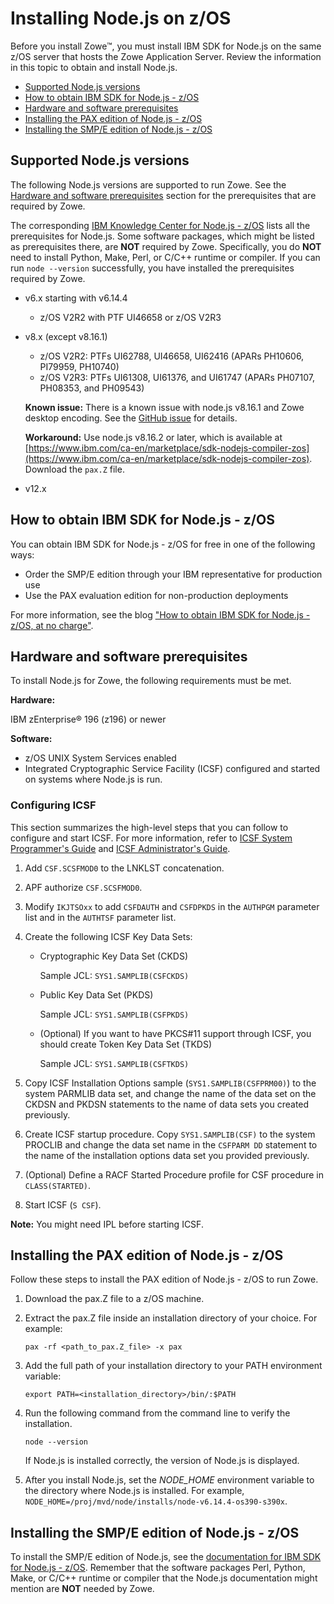 # Installing Node.js on z/OS

Before you install Zowe&trade;, you must install IBM SDK for Node.js on the same z/OS server that hosts the Zowe Application Server. Review the information in this topic to obtain and install Node.js.

- [Supported Node.js versions](#supported-nodejs-versions)
- [How to obtain IBM SDK for Node.js - z/OS](#how-to-obtain-ibm-sdk-for-nodejs---zos)
- [Hardware and software prerequisites](#hardware-and-software-prerequisites)
- [Installing the PAX edition of Node.js - z/OS](#installing-the-pax-edition-of-nodejs---zos)
- [Installing the SMP/E edition of Node.js - z/OS](#installing-the-smpe-edition-of-nodejs---zos)

## Supported Node.js versions

The following Node.js versions are supported to run Zowe. See the [Hardware and software prerequisites](#hardware-and-software-prerequisites) section for the prerequisites that are required by Zowe. 

The corresponding [IBM Knowledge Center for Node.js - z/OS](https://www.ibm.com/support/knowledgecenter/SSWLKB/welcome_nodesdk_family.html) lists all the prerequisites for Node.js. Some software packages, which might be listed as prerequisites there, are **NOT** required by Zowe. Specifically, you do **NOT** need to install Python, Make, Perl, or C/C++ runtime or compiler.  If you can run `node --version` successfully, you have installed the prerequisites required by Zowe.

- v6.x starting with v6.14.4
    - z/OS V2R2 with PTF UI46658 or z/OS V2R3

- v8.x (except v8.16.1)
   - z/OS V2R2: PTFs UI62788, UI46658, UI62416 (APARs PH10606, PI79959, PH10740)
   - z/OS V2R3: PTFs UI61308, UI61376, and UI61747 (APARs PH07107, PH08353, and PH09543)

   **Known issue:** There is a known issue with node.js v8.16.1 and Zowe desktop encoding. See the [GitHub issue](https://github.com/ibmruntimes/node/issues/142) for details.

   **Workaround:** Use node.js v8.16.2 or later, which is available at [https://www.ibm.com/ca-en/marketplace/sdk-nodejs-compiler-zos](https://www.ibm.com/ca-en/marketplace/sdk-nodejs-compiler-zos). Download the `pax.Z` file.

- v12.x

## How to obtain IBM SDK for Node.js - z/OS

You can obtain IBM SDK for Node.js - z/OS for free in one of the following ways: 
- Order the SMP/E edition through your IBM representative for production use
- Use the PAX evaluation edition for non-production deployments

For more information, see the blog ["How to obtain IBM SDK for Node.js - z/OS, at no charge"](https://developer.ibm.com/mainframe/2019/04/17/ibm-sdk-for-node-js-z-os-at-no-charge/).

## Hardware and software prerequisites

To install Node.js for Zowe, the following requirements must be met.

**Hardware:**

IBM zEnterprise® 196 (z196) or newer

**Software:**
- z/OS UNIX System Services enabled
- Integrated Cryptographic Service Facility (ICSF) configured and started on systems where Node.js is run. 

### Configuring ICSF

This section summarizes the high-level steps that you can follow to configure and start ICSF. For more information, refer to [ICSF System Programmer's Guide](https://www.ibm.com/support/knowledgecenter/en/SSLTBW_2.3.0/com.ibm.zos.v2r3.csfb200/in2.htm) and [ICSF Administrator's Guide](https://www.ibm.com/support/knowledgecenter/en/SSLTBW_2.3.0/com.ibm.zos.v2r3.csfb300/abstract.htm).

1. Add `CSF.SCSFMOD0` to the LNKLST concatenation.
2. APF authorize `CSF.SCSFMOD0`.
3. Modify `IKJTSOxx` to add `CSFDAUTH` and `CSFDPKDS` in the `AUTHPGM` parameter list and in the `AUTHTSF` parameter list.
4. Create the following ICSF Key Data Sets:
    - Cryptographic Key Data Set (CKDS) 
      
      Sample JCL: `SYS1.SAMPLIB(CSFCKDS)`

    - Public Key Data Set (PKDS)
    
      Sample JCL: `SYS1.SAMPLIB(CSFPKDS)`

    - (Optional) If you want to have PKCS#11 support through ICSF, you should create Token Key Data Set (TKDS) 
    
      Sample JCL: `SYS1.SAMPLIB(CSFTKDS)`

5. Copy ICSF Installation Options sample (`SYS1.SAMPLIB(CSFPRM00)`) to the system PARMLIB data set, and change the name of the data set on the CKDSN and PKDSN statements to the name of data sets you created previously.
6. Create ICSF startup procedure. Copy `SYS1.SAMPLIB(CSF)` to the system PROCLIB and change the data set name in the `CSFPARM DD` statement to the name of the installation options data set you provided previously.
7. (Optional) Define a RACF Started Procedure profile for CSF procedure in `CLASS(STARTED)`.
8. Start ICSF (`S CSF`).

**Note:** You might need IPL before starting ICSF.

## Installing the PAX edition of Node.js - z/OS

Follow these steps to install the PAX edition of Node.js - z/OS to run Zowe. 

1. Download the pax.Z file to a z/OS machine.
1. Extract the pax.Z file inside an installation directory of your choice. For example:

    ```pax -rf <path_to_pax.Z_file> -x pax```

1. Add the full path of your installation directory to your PATH environment variable:
    ```
    export PATH=<installation_directory>/bin/:$PATH
    ```
1. Run the following command from the command line to verify the installation.
    ```
    node --version
    ```

    If Node.js is installed correctly, the version of Node.js is displayed.
1. After you install Node.js, set the *NODE_HOME* environment variable to the directory where Node.js is installed. For example, `NODE_HOME=/proj/mvd/node/installs/node-v6.14.4-os390-s390x`.

## Installing the SMP/E edition of Node.js - z/OS

To install the SMP/E edition of Node.js, see the [documentation for IBM SDK for Node.js - z/OS](https://www.ibm.com/support/knowledgecenter/SSWLKB/welcome_nodesdk_family.html). Remember that the software packages Perl, Python, Make, or C/C++ runtime or compiler that the Node.js documentation might mention are **NOT** needed by Zowe.
